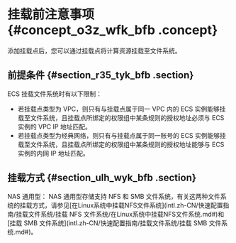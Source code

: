 # 挂载前注意事项 {#concept_o3z_wfk_bfb .concept}

添加挂载点后，您可以通过挂载点将计算资源挂载至文件系统。

## 前提条件 {#section_r35_tyk_bfb .section}

ECS 挂载文件系统时有以下限制：

-   若挂载点类型为 VPC，则只有与挂载点属于同一 VPC 内的 ECS 实例能够挂载至文件系统，且挂载点所绑定的权限组中某条规则的授权地址必须与 ECS 实例的 VPC IP 地址匹配。
-   若挂载点类型为经典网络，则只有与挂载点属于同一账号的 ECS 实例能够挂载至文件系统，且挂载点所绑定的权限组中某条规则的授权地址能够与 ECS 实例的内网 IP 地址匹配。

## 挂载方式 {#section_ulh_wyk_bfb .section}

NAS 通用型： NAS 通用型存储支持 NFS 和 SMB 文件系统，有关这两种文件系统的挂载方式，请参见[在Linux系统中挂载NFS文件系统](intl.zh-CN/快速配置指南/挂载文件系统/挂载 NFS 文件系统/在Linux系统中挂载NFS文件系统.md#)和[挂载 SMB 文件系统](intl.zh-CN/快速配置指南/挂载文件系统/挂载 SMB 文件系统.md#)。

